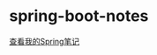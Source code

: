 # spring-boot-notes
[查看我的Spring笔记](https://github.com/Zicheng-Li/spring-boot-notes/blob/master/spring-notes.md)

